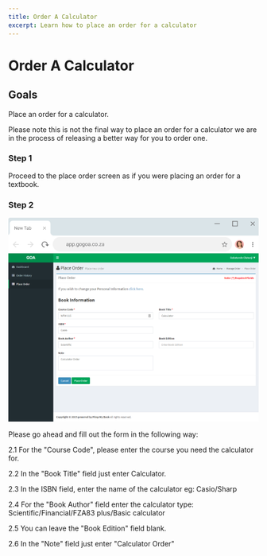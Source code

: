 ```yaml
---
title: Order A Calculator
excerpt: Learn how to place an order for a calculator
---
```

 
# Order A Calculator

## Goals

Place an order for a calculator. 

Please note this is not the final way to place an order for a calculator we are in the process of releasing a better way for you to order one. 


### Step 1

Proceed to the place order screen as if you were placing an order for a textbook. 

### Step 2


![order-calculator_step1](../uploads/order-calculator_step1.png)

Please go ahead and fill out the form in the following way:

2.1 For the "Course Code", please enter the course you need the calculator for.

2.2 In the "Book Title" field just enter Calculator.

2.3 In the ISBN field, enter the name of the calculator eg: Casio/Sharp

2.4 For the "Book Author" field enter the calculator type: Scientific/Financial/FZA83 plus/Basic calculator

2.5 You can leave the "Book Edition" field blank.

2.6 In the "Note" field just enter "Calculator Order"  

